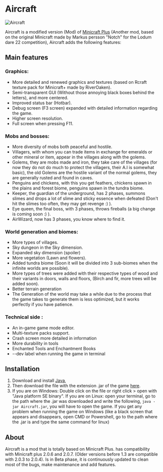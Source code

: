 # Aircraft
![Aircraft](https://user-images.githubusercontent.com/63316583/139587280-d3a05fa1-3ffa-46d1-a52f-9ce4b8f38037.png)

Aircraft is a modified version (Mod) of [Minicraft Plus](https://github.com/chrisj42/minicraft-plus-revived) (Another mod, based on the original Minicraft made by Markus persson "Notch" for the Lodum dare 22 competition), Aircraft adds the following features:

## Main features
### Graphics:
* More detailed and renewed graphics and textures (based on Rcraft texture pack for Minicraft+ made by RiverOaken).
* Semi-transparent GUI (Without those annoying black boxes behind the letters), and more centered.
* Improved status bar (Hotbar).
* Debug screen (F3 screen) expanded with detailed information regarding the game.
* Higher screen resolution.
* Full screen when pressing F11.

### Mobs and bosses:
* More diversity of mobs both peaceful and hostile.
* Villagers, with whom you can trade items in exchange for emeralds or other mineral or item, appear in the villages along with the golems.
* Golems, they are mobs made and iron, they take care of the villages (for now they do not do much to protect the villagers, their A.I is somewhat basic), the old Golems are     the hostile variant of the normal golems, they are generally rusted and found in caves.
* Penguins and chickens, with this you get feathers, chickens spawn in the plains and forest biome, penguins spawn in the tundra biome.
* Keeper, the guardian of the underground, has 2 phases, summons slimes and drops a lot of slime and sticky essence when defeated (Don't hit the slimes too often, they may get   revenge :) ).
* Eye queen, the final boss, with 3 phases, throws fireballs (a big change is coming soon :) ).
* AirWizard, now has 3 phases, you know where to find it.

### World generation and biomes:
* More types of villages.
* Sky dungeon in the Sky dimension.
* Expanded sky dimension (spoiler)
* More vegetation (Lawn and flowers).
* Added tundra biome (Soon it will be divided into 3 sub-biomes when the infinite worlds are possible).
* More types of trees were added with their respective types of wood and their variants in doors, walls and floors, (Birch and fir, more trees will be added soon).
* Better terrain generation
* The Generation of the world may take a while due to the process that the game takes to generate them is less optimized, but it works perfectly if you have patience.

### Technical side :
* An in-game game mode editor.
* Multi-texture packs support.
* Crash screen more detailed in information
* More durability in tools
* Enchanted Tools and Enchantment Books
* --dev label when running the game in terminal

## Installation
1. Download and install [Java](https://java.com/en/download/), 
2. Then download the file with the extension .jar of the game [here](https://github.com/TheBigEye/Aircraft-Mod/reeleases).
3. If you are on Windows:
      Double click on the file or right click > open with "Java platform SE binary".
   If you are on Linux:
      open your terminal, go to the path where the .jar was downloaded and write the following, `java -jar Aircraft.jar`, you will have to open the game. 
   If you get any problem when running the game on Windows (like a black screen that appears and disappears, open CMD or Powershell, go to the path where the .jar is and type      the same command for linux)

## About
Aircraft is a mod that is totally based on Minicraft Plus. has compatibility with Minicraft plus 2.0.6 and 2.0.7. (Older versions before 1.3 are compatible with 2.0.3 to 2.0.4). Is in Beta phase, it is continuously updated to clean most of the bugs, make maintenance and add features.

